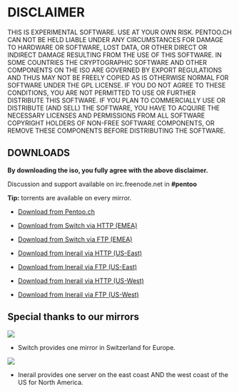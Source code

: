 # DISCLAIMER #

THIS IS EXPERIMENTAL SOFTWARE. USE AT YOUR OWN RISK. PENTOO.CH CAN NOT BE HELD LIABLE UNDER ANY CIRCUMSTANCES FOR DAMAGE TO HARDWARE OR SOFTWARE, LOST DATA, OR OTHER DIRECT OR INDIRECT DAMAGE RESULTING FROM THE USE OF THIS SOFTWARE. IN SOME COUNTRIES THE CRYPTOGRAPHIC SOFTWARE AND OTHER COMPONENTS ON THE ISO ARE GOVERNED BY EXPORT REGULATIONS AND THUS MAY NOT BE FREELY COPIED AS IS OTHERWISE NORMAL FOR SOFTWARE UNDER THE GPL LICENSE. IF YOU DO NOT AGREE TO THESE CONDITIONS, YOU ARE NOT PERMITTED TO USE OR FURTHER DISTRIBUTE THIS SOFTWARE. IF YOU PLAN TO COMMERCIALLY USE OR DISTRIBUTE (AND SELL) THE SOFTWARE, YOU HAVE TO ACQUIRE THE NECESSARY LICENSES AND PERMISSIONS FROM ALL SOFTWARE COPYRIGHT HOLDERS OF NON-FREE SOFTWARE COMPONENTS, OR REMOVE THESE COMPONENTS BEFORE DISTRIBUTING THE SOFTWARE.


## DOWNLOADS ##

**By downloading the iso, you fully agree with the above disclaimer.**

Discussion and support available on irc.freenode.net in **#pentoo**

**Tip:** torrents are available on every mirror.

  * [Download from Pentoo.ch ](http://www.pentoo.ch/isos/)

  * [Download from Switch via HTTP (EMEA) ](http://mirror.switch.ch/ftp/mirror/pentoo/)
  * [Download from Switch via FTP (EMEA) ](ftp://mirror.switch.ch/mirror/pentoo/)

  * [Download from Inerail via HTTP (US-East) ](http://pentoo.east.us.mirror.inerail.net/)
  * [Download from Inerail via FTP (US-East) ](ftp://pentoo.east.us.mirror.inerail.net/pentoo/)
  * [Download from Inerail via HTTP (US-West) ](http://pentoo.west.us.mirror.inerail.net/)
  * [Download from Inerail via FTP (US-West) ](ftp://pentoo.west.us.mirror.inerail.net/pentoo/)

## Special thanks to our mirrors ##


[![](https://www.switch.ch/export/system/modules/ch.SWITCH.ocms.www/resources/images/logo.png)](http://mirror.switch.ch/)
  * Switch provides one mirror in Switzerland for Europe.

[![](http://inerail.net/images/inerail_logo_black_small.png)](http://inerail.net/)
  * Inerail provides one server on the east coast AND the west coast of the US for North America.